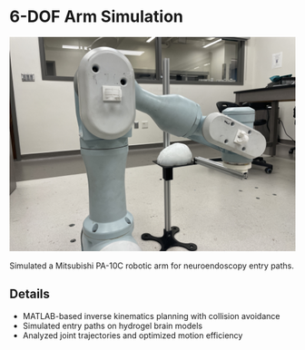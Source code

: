 # 6-DOF Arm Simulation

![6-DOF Arm Simulation](../../images/6DOF.JPG)

Simulated a Mitsubishi PA-10C robotic arm for neuroendoscopy entry paths.

## Details

- MATLAB-based inverse kinematics planning with collision avoidance
- Simulated entry paths on hydrogel brain models
- Analyzed joint trajectories and optimized motion efficiency
